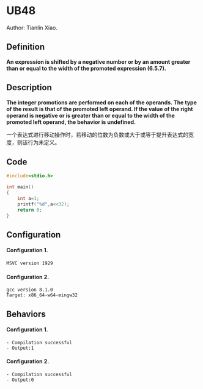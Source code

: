 # UB48

Author: Tianlin Xiao.

##  Definition

**An expression is shifted by a negative number or by an amount greater than or equal to the width of the promoted expression (6.5.7).**

## Description

**The integer promotions are performed on each of the operands. The type of the result is that of the promoted left operand. If the value of the right operand is negative or is greater than or equal to the width of the promoted left operand, the behavior is undefined.**

一个表达式进行移动操作时，若移动的位数为负数或大于或等于提升表达式的宽度，则该行为未定义。

## Code

```c
#include<stdio.h>

int main()
{
    int a=1;
    printf("%d",a<<32);
    return 0;
}
```



## Configuration

#### Configuration 1.

```
MSVC version 1929
```

#### Configuration 2.

```
gcc version 8.1.0 
Target: x86_64-w64-mingw32
```

## Behaviors

#### Configuration 1.

```
- Compilation successful
- Output:1
```



#### Configuration 2.

```
- Compilation successful
- Output:0
```




